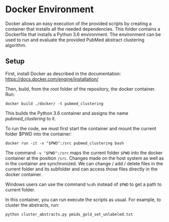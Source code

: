 # Docker Environment
Docker allows an easy execution of the provided scripts by creating a container that installs all the needed dependencies. This folder contains a Dockerfile that installs a Python 3.6 environment. The environment can be used to run and evaluate the provided PubMed abstract clustering algorithm.


## Setup
First, install Docker as described in the documentation: https://docs.docker.com/engine/installation/

Then, build, from the root folder of the repository, the docker container. Run:
```
docker build ./docker/ -t pubmed_clustering
```

This builds the Python 3.6 container and assigns the name *pubmed_clustering* to it.

To run the code, we must first start the container and mount the current folder $PWD into the container:
```
docker run -it -v "$PWD":/src pubmed_clustering bash
```

The command `-v "$PWD":/src` maps the current folder `$PWD` into the docker container at the position `/src`. Changes made on the host system as well as in the container are synchronized. We can change / add / delete files in the current folder and its subfolder and can access those files directly in the docker container.

Windows users can use the command `%cd%` instead of `$PWD` to get a path to current folder.

In this container, you can run execute the scripts as usual. For example, to cluster the abstracts, run:
```
python cluster_abstracts.py pmids_gold_set_unlabeled.txt
```
